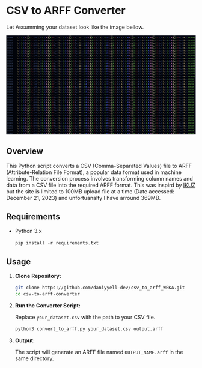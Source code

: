 # CSV to ARFF Converter

Let Assumming your dataset look like the image bellow.


![Repository Logo](https://github.com/daniyyell-dev/csv_to_arff_WEKA/raw/main/logo1.png)

## Overview

This Python script converts a CSV (Comma-Separated Values) file to ARFF (Attribute-Relation File Format), a popular data format used in machine learning. The conversion process involves transforming column names and data from a CSV file into the required ARFF format. This was inspird by [IKUZ]( https://ikuz.eu/ikuz.eu/csv2arff/)
but the site is limited to 100MB upload file at a time (Date accessed: December 21, 2023) and unfortuanalty I have arround 369MB. 

## Requirements

- Python 3.x

  `pip install -r requirements.txt`

## Usage

1. **Clone Repository:**

    ```bash
    git clone https://github.com/daniyyell-dev/csv_to_arff_WEKA.git
    cd csv-to-arff-converter
    ```

2. **Run the Converter Script:**

    Replace `your_dataset.csv` with the path to your CSV file.

    ```bash
    python3 convert_to_arff.py your_dataset.csv output.arff
    ```

3. **Output:**

    The script will generate an ARFF file named `OUTPUT_NAME.arff` in the same directory.


